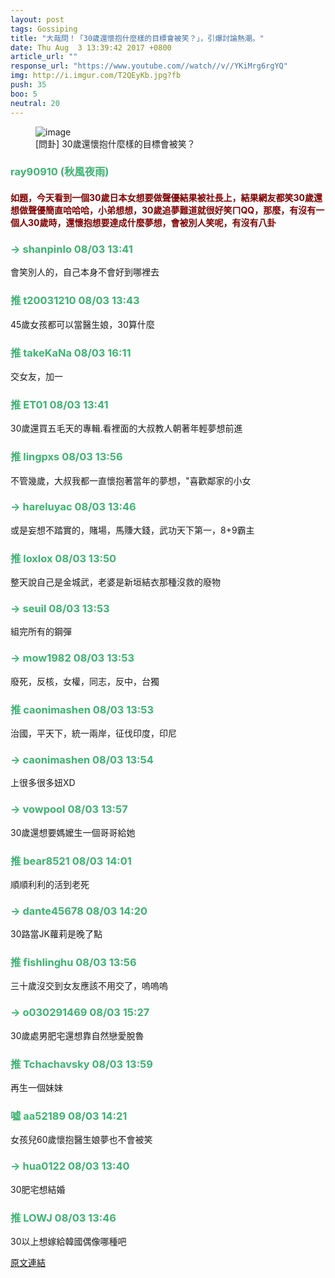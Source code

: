 ```yaml
---
layout: post
tags: Gossiping
title: "大哉問！「30歲還懷抱什麼樣的目標會被笑？」，引爆討論熱潮。"
date: Thu Aug  3 13:39:42 2017 +0800
article_url: ""
response_url: "https://www.youtube.com//watch//v//YKiMrg6rgYQ"
img: http://i.imgur.com/T2QEyKb.jpg?fb
push: 35
boo: 5
neutral: 20
---
```


<figure>
<img src="http://i.imgur.com/T2QEyKb.jpg?fb" alt="image">
<figcaption>
[問卦] 30歲還懷抱什麼樣的目標會被笑？
</figcaption>
</figure>



<h3 style="color:MediumSeaGreen;">ray90910 (秋風夜雨)</h3>

<h4 style="color:Maroon;">如題，今天看到一個30歲日本女想要做聲優結果被社長上，結果網友都笑30歲還想做聲優簡直哈哈哈，小弟想想，30歲追夢難道就很好笑ㄇQQ，那麼，有沒有一個人30歲時，還懷抱想要達成什麼夢想，會被別人笑呢，有沒有八卦</h4>

<h3 style="color:MediumSeaGreen;">→ shanpinlo 08/03 13:41</h3>

<p>會笑別人的，自己本身不會好到哪裡去</p>

<h3 style="color:MediumSeaGreen;">推 t20031210 08/03 13:43</h3>

<p>45歲女孩都可以當醫生娘，30算什麼</p>

<h3 style="color:MediumSeaGreen;">推 takeKaNa 08/03 16:11</h3>

<p>交女友，加一</p>

<h3 style="color:MediumSeaGreen;">推 ET01 08/03 13:41</h3>

<p>30歲還買五毛天的專輯.看裡面的大叔教人朝著年輕夢想前進</p>

<h3 style="color:MediumSeaGreen;">推 lingpxs 08/03 13:56</h3>

<p>不管幾歲，大叔我都一直懷抱著當年的夢想，"喜歡鄰家的小女</p>

<h3 style="color:MediumSeaGreen;">→ hareluyac 08/03 13:46</h3>

<p>或是妄想不踏實的，賭場，馬賺大錢，武功天下第一，8+9霸主</p>

<h3 style="color:MediumSeaGreen;">推 loxlox 08/03 13:50</h3>

<p>整天說自己是金城武，老婆是新垣結衣那種沒救的廢物</p>

<h3 style="color:MediumSeaGreen;">→ seuil 08/03 13:53</h3>

<p>組完所有的鋼彈</p>

<h3 style="color:MediumSeaGreen;">→ mow1982 08/03 13:53</h3>

<p>廢死，反核，女權，同志，反中，台獨</p>

<h3 style="color:MediumSeaGreen;">推 caonimashen 08/03 13:53</h3>

<p>治國，平天下，統一兩岸，征伐印度，印尼</p>

<h3 style="color:MediumSeaGreen;">→ caonimashen 08/03 13:54</h3>

<p>上很多很多妞XD</p>

<h3 style="color:MediumSeaGreen;">→ vowpool 08/03 13:57</h3>

<p>30歲還想要媽嬤生一個哥哥給她</p>

<h3 style="color:MediumSeaGreen;">推 bear8521 08/03 14:01</h3>

<p>順順利利的活到老死</p>

<h3 style="color:MediumSeaGreen;">→ dante45678 08/03 14:20</h3>

<p>30路當JK蘿莉是晚了點</p>

<h3 style="color:MediumSeaGreen;">推 fishlinghu 08/03 13:56</h3>

<p>三十歲沒交到女友應該不用交了，嗚嗚嗚</p>

<h3 style="color:MediumSeaGreen;">→ o030291469 08/03 15:27</h3>

<p>30歲處男肥宅還想靠自然戀愛脫魯</p>

<h3 style="color:MediumSeaGreen;">推 Tchachavsky 08/03 13:59</h3>

<p>再生一個妹妹</p>

<h3 style="color:MediumSeaGreen;">噓 aa52189 08/03 14:21</h3>

<p>女孩兒60歲懷抱醫生娘夢也不會被笑</p>

<h3 style="color:MediumSeaGreen;">→ hua0122 08/03 13:40</h3>

<p>30肥宅想結婚</p>

<h3 style="color:MediumSeaGreen;">推 LOWJ 08/03 13:46</h3>

<p>30以上想嫁給韓國偶像哪種吧</p>

<a href = "https://www.ptt.cc/bbs/Gossiping/M.1501738786.A.620.html">原文連結</a>

